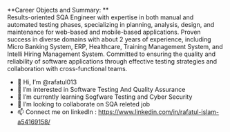 **Career Objects and Summary: ** <br>
Results-oriented SQA Engineer with expertise in both manual and automated testing phases, specializing in planning, analysis, design, and maintenance for web-based and mobile-based applications. Proven success in diverse domains with about 2 years of experience, including Micro Banking System, ERP, Healthcare, Training Management System, and Intelli Hiring Management System. Committed to ensuring the quality and reliability of software applications through effective testing strategies and collaboration with cross-functional teams.

- 👋 Hi, I’m @rafatul013
- 👀 I’m interested in Software Testing And Quality Assurance
- 🌱 I’m currently learning Sogfware Testing and Cyber Security
- 💞️ I’m looking to collaborate on SQA releted job
- 📫 Connect me on linkedIn : https://www.linkedin.com/in/rafatul-islam-a54169158/

<!---
rafatul013/rafatul013 is a ✨ special ✨ repository because its `README.md` (this file) appears on your GitHub profile.
You can click the Preview link to take a look at your changes.
--->
